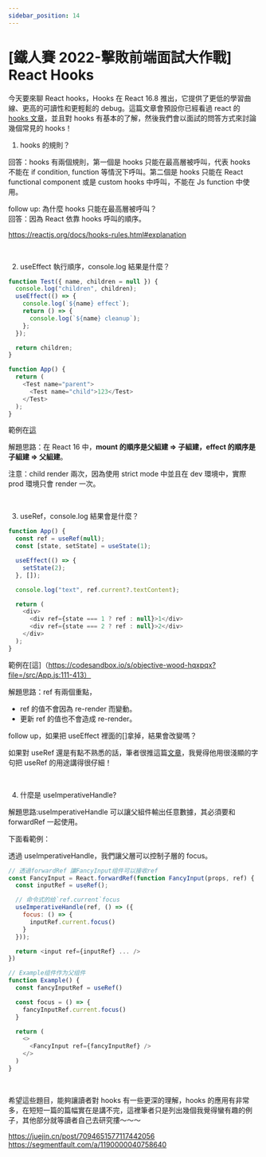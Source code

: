 ```yaml
---
sidebar_position: 14
---
```


# [鐵人賽 2022-擊敗前端面試大作戰] React Hooks

今天要來聊 React hooks，Hooks 在 React 16.8 推出，它提供了更低的學習曲線、更高的可讀性和更輕鬆的 debug。這篇文章會預設你已經看過 react 的[hooks 文章](https://reactjs.org/docs/hooks-reference.html)，並且對 hooks 有基本的了解，然後我們會以面試的問答方式來討論幾個常見的 hooks！

1. hooks 的規則？

回答：hooks 有兩個規則，第一個是 hooks 只能在最高層被呼叫，代表 hooks 不能在 if condition, function 等情況下呼叫。第二個是 hooks 只能在 React functional component 或是 custom hooks 中呼叫，不能在 Js function 中使用。

follow up: 為什麼 hooks 只能在最高層被呼叫？  
回答：因為 React 依靠 hooks 呼叫的順序。

https://reactjs.org/docs/hooks-rules.html#explanation

&nbsp;

2. useEffect 執行順序，console.log 結果是什麼？

```js
function Test({ name, children = null }) {
  console.log("children", children);
  useEffect(() => {
    console.log(`${name} effect`);
    return () => {
      console.log(`${name} cleanup`);
    };
  });

  return children;
}

function App() {
  return (
    <Test name="parent">
      <Test name="child">123</Test>
    </Test>
  );
}
```

範例在[這](https://codesandbox.io/s/boring-lena-9d2fnj)

解題思路：在 React 16 中，**mount 的順序是父組建 => 子組建，effect 的順序是子組建 => 父組建**。

注意：child render 兩次，因為使用 strict mode 中並且在 dev 環境中，實際 prod 環境只會 render 一次。

&nbsp;

3. useRef，console.log 結果會是什麼？

```js
function App() {
  const ref = useRef(null);
  const [state, setState] = useState(1);

  useEffect(() => {
    setState(2);
  }, []);

  console.log("text", ref.current?.textContent);

  return (
    <div>
      <div ref={state === 1 ? ref : null}>1</div>
      <div ref={state === 2 ? ref : null}>2</div>
    </div>
  );
}
```

範例在[這]（https://codesandbox.io/s/objective-wood-hqxpqx?file=/src/App.js:111-413）

解題思路：ref 有兩個重點，

- ref 的值不會因為 re-render 而變動。
- 更新 ref 的值也不會造成 re-render。

follow up，如果把 useEffect 裡面的[]拿掉，結果會改變嗎？

如果對 useRef 還是有點不熟悉的話，筆者很推這篇[文章](https://dmitripavlutin.com/react-useref-guide/)，我覺得他用很淺顯的字句把 useRef 的用途講得很仔細！

&nbsp;

4. 什麼是 useImperativeHandle?

解題思路:useImperativeHandle 可以讓父組件輸出任意數據，其必須要和 forwardRef 一起使用。

下面看範例：

透過 useImperativeHandle，我們讓父層可以控制子層的 focus。

```js
// 透過forwardRef 讓FancyInput组件可以接收ref
const FancyInput = React.forwardRef(function FancyInput(props, ref) {
  const inputRef = useRef();

  // 命令式的给`ref.current`focus
  useImperativeHandle(ref, () => ({
    focus: () => {
      inputRef.current.focus()
    }
  }));

  return <input ref={inputRef} ... />
})

// Example组件作为父组件
function Example() {
  const fancyInputRef = useRef()

  const focus = () => {
    fancyInputRef.current.focus()
  }

  return (
    <>
      <FancyInput ref={fancyInputRef} />
    </>
  )
}

```

&nbsp;

希望這些題目，能夠讓讀者對 hooks 有一些更深的理解，hooks 的應用有非常多，在短短一篇的篇幅實在是講不完，這裡筆者只是列出幾個我覺得蠻有趣的例子，其他部分就等讀者自己去研究摟～～～

https://juejin.cn/post/7094651577117442056
https://segmentfault.com/a/1190000040758640
